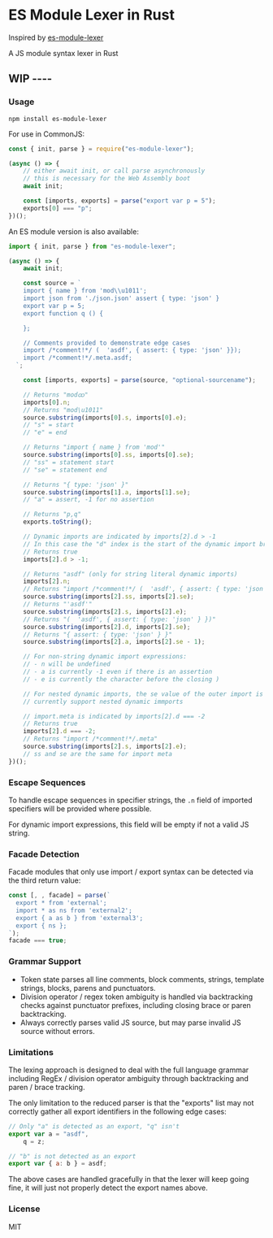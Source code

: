 # ES Module Lexer in Rust

Inspired by [es-module-lexer](https://github.com/guybedford/es-module-lexer)

A JS module syntax lexer in Rust

## WIP ----

### Usage

```
npm install es-module-lexer
```

For use in CommonJS:

```js
const { init, parse } = require("es-module-lexer");

(async () => {
	// either await init, or call parse asynchronously
	// this is necessary for the Web Assembly boot
	await init;

	const [imports, exports] = parse("export var p = 5");
	exports[0] === "p";
})();
```

An ES module version is also available:

```js
import { init, parse } from "es-module-lexer";

(async () => {
	await init;

	const source = `
    import { name } from 'mod\\u1011';
    import json from './json.json' assert { type: 'json' }
    export var p = 5;
    export function q () {

    };

    // Comments provided to demonstrate edge cases
    import /*comment!*/ (  'asdf', { assert: { type: 'json' }});
    import /*comment!*/.meta.asdf;
  `;

	const [imports, exports] = parse(source, "optional-sourcename");

	// Returns "modထ"
	imports[0].n;
	// Returns "mod\u1011"
	source.substring(imports[0].s, imports[0].e);
	// "s" = start
	// "e" = end

	// Returns "import { name } from 'mod'"
	source.substring(imports[0].ss, imports[0].se);
	// "ss" = statement start
	// "se" = statement end

	// Returns "{ type: 'json' }"
	source.substring(imports[1].a, imports[1].se);
	// "a" = assert, -1 for no assertion

	// Returns "p,q"
	exports.toString();

	// Dynamic imports are indicated by imports[2].d > -1
	// In this case the "d" index is the start of the dynamic import bracket
	// Returns true
	imports[2].d > -1;

	// Returns "asdf" (only for string literal dynamic imports)
	imports[2].n;
	// Returns "import /*comment!*/ (  'asdf', { assert: { type: 'json' } })"
	source.substring(imports[2].ss, imports[2].se);
	// Returns "'asdf'"
	source.substring(imports[2].s, imports[2].e);
	// Returns "(  'asdf', { assert: { type: 'json' } })"
	source.substring(imports[2].d, imports[2].se);
	// Returns "{ assert: { type: 'json' } }"
	source.substring(imports[2].a, imports[2].se - 1);

	// For non-string dynamic import expressions:
	// - n will be undefined
	// - a is currently -1 even if there is an assertion
	// - e is currently the character before the closing )

	// For nested dynamic imports, the se value of the outer import is -1 as end tracking does not
	// currently support nested dynamic immports

	// import.meta is indicated by imports[2].d === -2
	// Returns true
	imports[2].d === -2;
	// Returns "import /*comment!*/.meta"
	source.substring(imports[2].s, imports[2].e);
	// ss and se are the same for import meta
})();
```

### Escape Sequences

To handle escape sequences in specifier strings, the `.n` field of imported specifiers will be provided where possible.

For dynamic import expressions, this field will be empty if not a valid JS string.

### Facade Detection

Facade modules that only use import / export syntax can be detected via the third return value:

```js
const [, , facade] = parse(`
  export * from 'external';
  import * as ns from 'external2';
  export { a as b } from 'external3';
  export { ns };
`);
facade === true;
```

### Grammar Support

- Token state parses all line comments, block comments, strings, template strings, blocks, parens and punctuators.
- Division operator / regex token ambiguity is handled via backtracking checks against punctuator prefixes, including closing brace or paren backtracking.
- Always correctly parses valid JS source, but may parse invalid JS source without errors.

### Limitations

The lexing approach is designed to deal with the full language grammar including RegEx / division operator ambiguity through backtracking and paren / brace tracking.

The only limitation to the reduced parser is that the "exports" list may not correctly gather all export identifiers in the following edge cases:

```js
// Only "a" is detected as an export, "q" isn't
export var a = "asdf",
	q = z;

// "b" is not detected as an export
export var { a: b } = asdf;
```

The above cases are handled gracefully in that the lexer will keep going fine, it will just not properly detect the export names above.

### License

MIT
